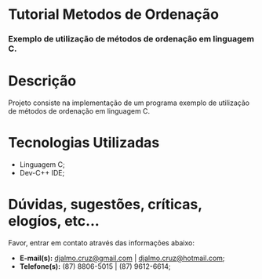 <h1>Tutorial Metodos de Ordenação</h1>
<h3>Exemplo de utilização de métodos de ordenação em linguagem C.</h3>
<h1>Descrição</h1>
<p>Projeto consiste na implementação de um programa exemplo de utilização de métodos de ordenação em linguagem C.</p>
<h1>Tecnologias Utilizadas</h1>
<ul>
<li>Linguagem C;</li>
<li>Dev-C++ IDE;</li>
</ul>
<h1>Dúvidas, sugestões, críticas, elogíos, etc...</h1>
<p>Favor, entrar em contato através das informações abaixo:</p>
<ul>
<li><strong>E-mail(s):</strong> <a href="mailto:djalmo.cruz@gmail.com">djalmo.cruz@gmail.com</a> | <a href="mailto:djalmo.cruz@hotmail.com">djalmo.cruz@hotmail.com</a>;</li>
<li><strong>Telefone(s):</strong> (87) 8806-5015 | (87) 9612-6614;</li>
</ul>

